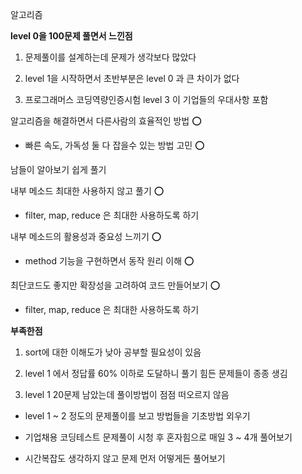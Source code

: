 알고리즘

<strong>level 0을 100문제 풀면서 느낀점</strong>

1. 문제풀이를 설계하는데 문제가 생각보다 많았다

2. level 1을 시작하면서 초반부분은 level 0 과 큰 차이가 없다

3. 프로그래머스 코딩역량인증시험 level 3 이 기업들의 우대사항 포함



알고리즘을 해결하면서 다른사람의 효율적인 방법 ⭕

- 빠른 속도, 가독성 둘 다 잡을수 있는 방법 고민 ⭕

남들이 알아보기 쉽게 풀기 

내부 메소드 최대한 사용하지 않고 풀기 ⭕

- filter, map, reduce 은 최대한 사용하도록 하기

내부 메소드의 활용성과 중요성 느끼기 ⭕

- method 기능을 구현하면서 동작 원리 이해 ⭕

최단코드도 좋지만 확장성을 고려하여 코드 만들어보기 ⭕

- filter, map, reduce 은 최대한 사용하도록 하기

<strong>부족한점</strong>

1. sort에 대한 이해도가 낮아 공부할 필요성이 있음

2. level 1 에서 정답률 60% 이하로 도달하니 풀기 힘든 문제들이 종종 생김

3. level 1 20문제 남았는데 풀이방법이 점점 떠오르지 않음
  - level 1 ~ 2 정도의 문제풀이를 보고 방법들을 기초방법 외우기

  - 기업채용 코딩테스트 문제풀이 시청 후 혼자힘으로 매일 3 ~ 4개 풀어보기

  - 시간복잡도 생각하지 않고 문제 먼저 어떻게든 풀어보기